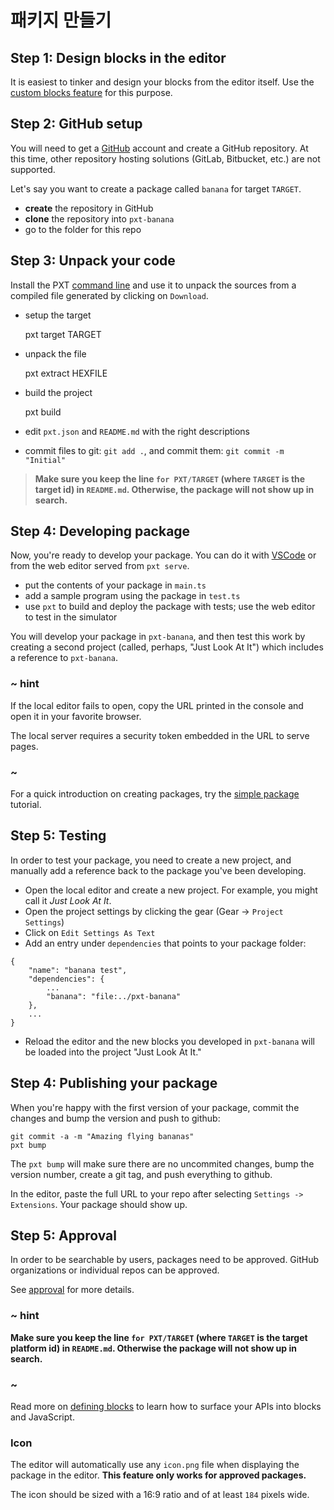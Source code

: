 # 패키지 만들기

## Step 1: Design blocks in the editor

It is easiest to tinker and design your blocks from the editor itself. Use the [custom blocks feature](/defining-blocks) for this purpose.

## Step 2: GitHub setup

You will need to get a [GitHub](https://github.com) account and create a GitHub repository. At this time, other repository hosting solutions (GitLab, Bitbucket, etc.) are not supported.

Let's say you want to create a package called `banana` for target `TARGET`.

* **create** the repository in GitHub
* **clone** the repository into `pxt-banana`
* go to the folder for this repo

## Step 3: Unpack your code

Install the PXT [command line](/cli) and use it to unpack the sources from a compiled file generated by clicking on `Download`.

* setup the target

    pxt target TARGET
    

* unpack the file

    pxt extract  HEXFILE
    

* build the project

    pxt build
    

* edit `pxt.json` and `README.md` with the right descriptions
* commit files to git: `git add .`, and commit them: `git commit -m "Initial"`

> **Make sure you keep the line `for PXT/TARGET` (where `TARGET` is the target id) in `README.md`. Otherwise, the package will not show up in search.**

## Step 4: Developing package

Now, you're ready to develop your package. You can do it with [VSCode](https://code.visualstudio.com/) or from the web editor served from `pxt serve`.

* put the contents of your package in `main.ts`
* add a sample program using the package in `test.ts`
* use `pxt` to build and deploy the package with tests; use the web editor to test in the simulator

You will develop your package in `pxt-banana`, and then test this work by creating a second project (called, perhaps, "Just Look At It") which includes a reference to `pxt-banana`.

### ~ hint

If the local editor fails to open, copy the URL printed in the console and open it in your favorite browser.

The local server requires a security token embedded in the URL to serve pages.

### ~

For a quick introduction on creating packages, try the [simple package](./getting-started/simple-package) tutorial.

## Step 5: Testing

In order to test your package, you need to create a new project, and manually add a reference back to the package you've been developing.

* Open the local editor and create a new project. For example, you might call it *Just Look At It*.
* Open the project settings by clicking the gear (Gear -> `Project Settings`)
* Click on `Edit Settings As Text`
* Add an entry under `dependencies` that points to your package folder:

```typescript-ignore
{
    "name": "banana test",
    "dependencies": {
        ...
        "banana": "file:../pxt-banana"
    },
    ...
}
```

* Reload the editor and the new blocks you developed in `pxt-banana` will be loaded into the project "Just Look At It."

## Step 4: Publishing your package

When you're happy with the first version of your package, commit the changes and bump the version and push to github:

    git commit -a -m "Amazing flying bananas"
    pxt bump
    

The `pxt bump` will make sure there are no uncommited changes, bump the version number, create a git tag, and push everything to github.

In the editor, paste the full URL to your repo after selecting `Settings -> Extensions`. Your package should show up.

## Step 5: Approval

In order to be searchable by users, packages need to be approved. GitHub organizations or individual repos can be approved.

See [approval](/packages/approval) for more details.

### ~ hint

**Make sure you keep the line `for PXT/TARGET` (where `TARGET` is the target platform id) in `README.md`. Otherwise the package will not show up in search.**

### ~

Read more on [defining blocks](/defining-blocks) to learn how to surface your APIs into blocks and JavaScript.

### Icon

The editor will automatically use any `icon.png` file when displaying the package in the editor. **This feature only works for approved packages.**

The icon should be sized with a 16:9 ratio and of at least `184` pixels wide.
